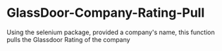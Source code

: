 # GlassDoor-Company-Rating-Pull
Using the selenium package, provided a company's name, this function pulls the Glassdoor Rating of the company
